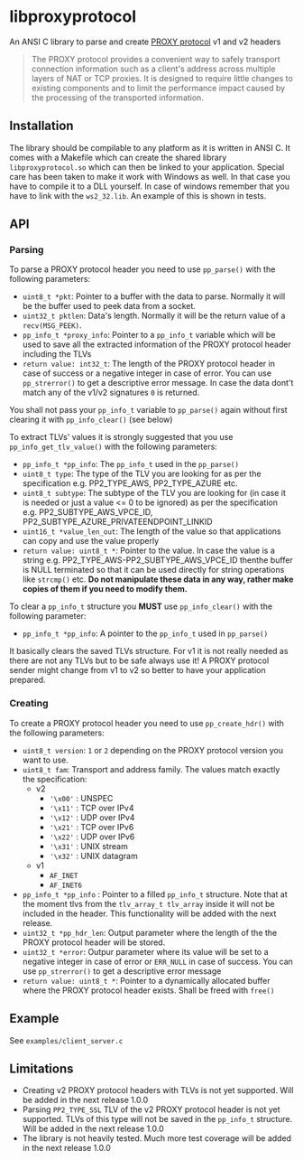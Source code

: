 # libproxyprotocol
An ANSI C library to parse and create [PROXY protocol](https://www.haproxy.org/download/2.6/doc/proxy-protocol.txt) v1 and v2 headers
>The PROXY protocol provides a convenient way to safely transport connection information such as a client's address across multiple layers of NAT or TCP proxies. It is designed to require little changes to existing components and to limit the performance impact caused by the processing of the transported information.

## Installation
The library should be compilable to any platform as it is written in ANSI C. It comes with a Makefile which can create the shared library `libproxyprotocol.so` which can then be linked to your application. Special care has been taken to make it work with Windows as well. In that case you have to compile it to a DLL yourself. In case of windows remember that you have to link with the `ws2_32.lib`. An example of this is shown in tests.

## API
### Parsing
To parse a PROXY protocol header you need to use `pp_parse()` with the following parameters:
* `uint8_t *pkt`: Pointer to a buffer with the data to parse. Normally it will be the buffer used to peek data from a socket.
* `uint32_t pktlen`: Data's length. Normally it will be the return value of a `recv(MSG_PEEK)`.
* `pp_info_t *proxy_info`: Pointer to a `pp_info_t` variable which will be used to save all the extracted information of the PROXY protocol header including the TLVs
* `return value: int32_t`: The length of the PROXY protocol header in case of success or a negative integer in case of error. You can use `pp_strerror()` to get a descriptive error message. In case the data dont't match any of the v1/v2 signatures `0` is returned.

You shall not pass your `pp_info_t` variable to `pp_parse()` again without first clearing it with `pp_info_clear()` (see below)

To extract TLVs' values it is strongly suggested that you use `pp_info_get_tlv_value()` with the following parameters:
* `pp_info_t *pp_info`: The `pp_info_t` used in the `pp_parse()`
* `uint8_t type`: The type of the TLV you are looking for as per the specification e.g. PP2_TYPE_AWS, PP2_TYPE_AZURE etc.
* `uint8_t subtype`: The subtype of the TLV you are looking for (in case it is needed or just a value <= 0 to be ignored) as per the specification e.g. PP2_SUBTYPE_AWS_VPCE_ID, PP2_SUBTYPE_AZURE_PRIVATEENDPOINT_LINKID
* `uint16_t *value_len_out`: The length of the value so that applications can copy and use the value properly
* `return value: uint8_t *`: Pointer to the value. In case the value is a string e.g. PP2_TYPE_AWS-PP2_SUBTYPE_AWS_VPCE_ID thenthe buffer is NULL terminated so that it can be used directly for string operations like `strcmp()` etc. **Do not manipulate these data in any way, rather make copies of them if you need to modify them.**

To clear a `pp_info_t` structure you **MUST** use  `pp_info_clear()` with the following parameter:
* `pp_info_t *pp_info`: A pointer to the `pp_info_t` used in `pp_parse()`

It basically clears the saved TLVs structure. For v1 it is not really needed as there are not any TLVs but to be safe always use it! A PROXY protocol sender might change from v1 to v2 so better to have your application prepared.

### Creating
To create a PROXY protocol header you need to use `pp_create_hdr()` with the following parameters:
* `uint8_t version`: `1` or `2` depending on the PROXY protocol version you want to use.
* `uint8_t fam`: Transport and address family. The values match exactly the specification:
  * v2 
    * `'\x00'` : UNSPEC
    * `'\x11'` : TCP over IPv4
    * `'\x12'` : UDP over IPv4
    * `'\x21'` : TCP over IPv6
    * `'\x22'` : UDP over IPv6
    * `'\x31'` : UNIX stream
    * `'\x32'` : UNIX datagram
  * v1
    * `AF_INET`
    * `AF_INET6`
* `pp_info_t *pp_info` : Pointer to a filled `pp_info_t` structure. Note that at the moment tlvs from the `tlv_array_t tlv_array` inside it will not be included in the header. This functionality will be added with the next release.
* `uint32_t *pp_hdr_len`: Output parameter where the length of the the PROXY protocol header will be stored.
* `uint32_t *error`: Outpur parameter where its value will be set to a negative integer in case of error or `ERR_NULL` in case of success. You can use `pp_strerror()` to get a descriptive error message
* `return value: uint8_t *`: Pointer to a dynamically allocated buffer where the PROXY protocol header exists. Shall be freed with `free()`

## Example
See `examples/client_server.c`

## Limitations
* Creating v2 PROXY protocol headers with TLVs is not yet supported. Will be added in the next release 1.0.0
* Parsing `PP2_TYPE_SSL` TLV of the v2 PROXY protocol header is not yet supported. TLVs of this type will not be saved in the `pp_info_t` structure. Will be added in the next release 1.0.0
* The library is not heavily tested. Much more test coverage will be added in the next release 1.0.0
